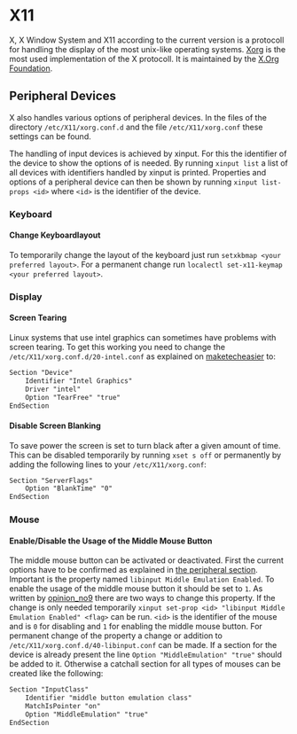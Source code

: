 # X11

X, X Window System and X11 according to the current version is a protocoll for
handling the display of the most unix-like operating systems.
[Xorg](https://www.x.org/wiki/) is the most used implementation of the X
protocoll.
It is maintained by the [X.Org Foundation](https://x.org/wiki/).

## Peripheral Devices

X also handles various options of peripheral devices.
In the files of the directory `/etc/X11/xorg.conf.d` and the file
`/etc/X11/xorg.conf` these settings can be found.

The handling of input devices is achieved by xinput.
For this the identifier of the device to show the options of is needed.
By running `xinput list` a list of all devices with identifiers handled by
xinput is printed.
Properties and options of a peripheral device can then be shown by running
`xinput list-props <id>` where `<id>` is the identifier of the
device.


### Keyboard

#### Change Keyboardlayout

To temporarily change the layout of the keyboard just run
`setxkbmap <your preferred layout>`.
For a permanent change run `localectl set-x11-keymap <your preferred layout>`.

### Display

#### Screen Tearing

Linux systems that use intel graphics can sometimes have problems with screen
tearing.
To get this working you need to change the `/etc/X11/xorg.conf.d/20-intel.conf`
as explained on
[maketecheasier](https://www.maketecheasier.com/get-rid-screen-tearing-linux)
to:

```txt
Section "Device"
    Identifier "Intel Graphics"
    Driver "intel"
    Option "TearFree" "true"
EndSection
```

#### Disable Screen Blanking

To save power the screen is set to turn black after a given amount of time.
This can be disabled temporarily by running `xset s off` or permanently by
adding the following lines to your `/etc/X11/xorg.conf`:

```txt
Section "ServerFlags"
    Option "BlankTime" "0"
EndSection
```

### Mouse

#### Enable/Disable the Usage of the Middle Mouse Button

The middle mouse button can be activated or deactivated.
First the current options have to be confirmed as explained in
[the peripheral section](#peripheral-devices).
Important is the property named `libinput Middle Emulation Enabled`.
To enable the usage of the middle mouse button it should be set to `1`.
As written by
[opinion_no9](https://askubuntu.com/questions/160164/how-do-i-enable-middle-mouse-button-emulation-in-12-04-lts/902976#902976)
there are two ways to change this property.
If the change is only needed temporarily
`xinput set-prop <id> "libinput Middle Emulation Enabled" <flag>` can be run.
`<id>` is the identifier of the mouse and <flag> is `0` for disabling and `1`
for enabling the middle mouse button.
For permanent change of the property a change or addition to
`/etc/X11/xorg.conf.d/40-libinput.conf` can be made.
If a section for the device is already present the line
`Option "MiddleEmulation" "true"` should be added to it.
Otherwise a catchall section for all types of mouses can be created like the
following:

```txt
Section "InputClass"
    Identifier "middle button emulation class"
    MatchIsPointer "on"
    Option "MiddleEmulation" "true"
EndSection
```

